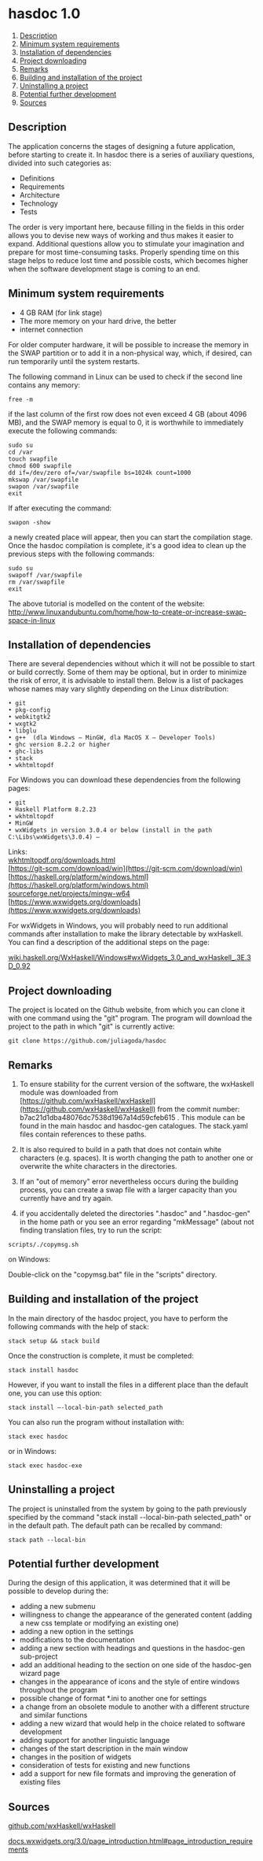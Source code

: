 

# hasdoc 1.0 


1. [Description](#description)  
2. [Minimum system requirements](#minimum-system-requirements)  
3. [Installation of dependencies](#installation-of-dependencies)  
4. [Project downloading](#project-downloading)  
5. [Remarks](#remarks)  
6. [Building and installation of the project](#building-and-installation-of-the-project)  
7. [Uninstalling a project](#uninstalling-a-project)  
8. [Potential further development](#potential-further-development)
9. [Sources](#Sources)



## Description  


The application concerns the stages of designing a future application, before starting to create it. In hasdoc there is a series of auxiliary questions, divided into such categories as:

- Definitions
- Requirements
- Architecture
- Technology 
- Tests

The order is very important here, because filling in the fields in this order allows you to devise new ways of working and thus makes it easier to expand. 
Additional questions allow you to stimulate your imagination and prepare for most time-consuming tasks. Properly spending time on this stage helps to reduce lost time and possible costs, which becomes higher when the software development stage is coming to an end.



## Minimum system requirements


- 4 GB RAM (for link stage)
- The more memory on your hard drive, the better
- internet connection

For older computer hardware, it will be possible to increase the memory in the SWAP partition or to add it in a non-physical way, which, if desired, can run temporarily until the system restarts.

The following command in Linux can be used to check if the second line contains any memory:


`free -m`


if the last column of the first row does not even exceed 4 GB (about 4096 MB), and the SWAP memory is equal to 0, it is worthwhile to immediately execute the following commands:


```
sudo su
cd /var
touch swapfile
chmod 600 swapfile
dd if=/dev/zero of=/var/swapfile bs=1024k count=1000
mkswap /var/swapfile
swapon /var/swapfile
exit
```


If after executing the command:


`swapon -show`


a newly created place will appear, then you can start the compilation stage. Once the hasdoc compilation is complete, it's a good idea to clean up the previous steps with the following commands:


```
sudo su
swapoff /var/swapfile
rm /var/swapfile
exit
```

The above tutorial is modelled on the content of the website: [http://www.linuxandubuntu.com/home/how-to-create-or-increase-swap-space-in-linux ](http://www.linuxandubuntu.com/home/how-to-create-or-increase-swap-space-in-linux)



## Installation of dependencies  


There are several dependencies without which it will not be possible to start or build correctly. Some of them may be optional, but in order to minimize the risk of error, it is advisable to install them. Below is a list of packages whose names may vary slightly depending on the Linux distribution: 

    • git
    • pkg-config
    • webkitgtk2
    • wxgtk2
    • libglu
    • g++  (dla Windows – MinGW, dla MacOS X – Developer Tools)
    • ghc version 8.2.2 or higher
    • ghc-libs
    • stack
    • wkhtmltopdf


For Windows you can download these dependencies from the following pages:

    • git
    • Haskell Platform 8.2.23
    • wkhtmltopdf
    • MinGW
    • wxWidgets in version 3.0.4 or below (install in the path C:\Libs\wxWidgets\3.0.4) – 
  
Links:  
[wkhtmltopdf.org/downloads.html](wkhtmltopdf.org/downloads.html)  
[https://git-scm.com/download/win](https://git-scm.com/download/win)  
[https://haskell.org/platform/windows.html](https://haskell.org/platform/windows.html)  
[sourceforge.net/projects/mingw-w64](hsourceforge.net/projects/mingw-w64)  
[https://www.wxwidgets.org/downloads](https://www.wxwidgets.org/downloads)  


For wxWidgets in Windows, you will probably need to run additional commands after installation to make the library detectable by wxHaskell. You can find a description of the additional steps on the page: 

[wiki.haskell.org/WxHaskell/Windows#wxWidgets_3.0_and_wxHaskell_.3E.3D_0.92](wiki.haskell.org/WxHaskell/Windows#wxWidgets_3.0_and_wxHaskell_.3E.3D_0.92)



## Project downloading


The project is located on the Github website, from which you can clone it with one command using the "git" program. The program will download the project to the path in which "git" is currently active:

`git clone https://github.com/juliagoda/hasdoc`


## Remarks


1) To ensure stability for the current version of the software, the wxHaskell module was downloaded from [https://github.com/wxHaskell/wxHaskell](https://github.com/wxHaskell/wxHaskell) from the commit number: b7ac21d1dba48076dc7538d1967a14d59cfeb615 . This module can be found in the main hasdoc and hasdoc-gen catalogues. The stack.yaml files contain references to these paths.

2) It is also required to build in a path that does not contain white characters (e.g. spaces). It is worth changing the path to another one or overwrite the white characters in the directories.

3) If an "out of memory" error nevertheless occurs during the building process, you can create a swap file with a larger capacity than you currently have and try again.

4) if you accidentally deleted the directories ".hasdoc" and ".hasdoc-gen" in the home path or you see an error regarding "mkMessage" (about not finding translation files, try to run the script:

`scripts/./copymsg.sh`

on Windows:

Double-click on the "copymsg.bat" file in the "scripts" directory.



## Building and installation of the project


In the main directory of the hasdoc project, you have to perform the following commands with the help of stack:

`stack setup && stack build`

Once the construction is complete, it must be completed:

`stack install hasdoc`

However, if you want to install the files in a different place than the default one, you can use this option:

`stack install –-local-bin-path selected_path`

You can also run the program without installation with:

`stack exec hasdoc`

or in Windows:

`stack exec hasdoc-exe`



## Uninstalling a project


The project is uninstalled from the system by going to the path previously specified by the command "stack install --local-bin-path selected_path" or in the default path. The default path can be recalled by command:

`stack path --local-bin`


## Potential further development

During the design of this application, it was determined that it will be possible to develop during the:

- adding a new submenu
- willingness to change the appearance of the generated content (adding a new css template or modifying an existing one)
- adding a new option in the settings
- modifications to the documentation 
- adding a new section with headings and questions in the hasdoc-gen sub-project
- add an additional heading to the section on one side of the hasdoc-gen wizard page
- changes in the appearance of icons and the style of entire windows throughout the program
- possible change of format *.ini to another one for settings
- a change from an obsolete module to another with a different structure and similar functions
- adding a new wizard that would help in the choice related to software development
- adding support for another linguistic language
- changes of the start description in the main window
- changes in the position of widgets
- consideration of tests for existing and new functions
- add a support for new file formats and improving the generation of existing files


## Sources

[github.com/wxHaskell/wxHaskell](github.com/wxHaskell/wxHaskell)  

[docs.wxwidgets.org/3.0/page_introduction.html#page_introduction_requirements](docs.wxwidgets.org/3.0/page_introduction.html#page_introduction_requirements)
